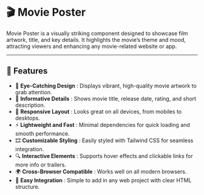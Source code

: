 # 🎬 Movie Poster

Movie Poster is a visually striking component designed to showcase film artwork, title, and key details. It highlights the movie’s theme and mood, attracting viewers and enhancing any movie-related website or app.

---

## 🚀 Features  
- 🎨 **Eye-Catching Design** : Displays vibrant, high-quality movie artwork to grab attention.  
- 📝 **Informative Details** : Shows movie title, release date, rating, and short description.  
- 📱 **Responsive Layout** : Looks great on all devices, from mobiles to desktops.  
- ⚡ **Lightweight and Fast** : Minimal dependencies for quick loading and smooth performance.  
- 🎞 **Customizable Styling** : Easily styled with Tailwind CSS for seamless integration.  
- 🔍 **Interactive Elements** : Supports hover effects and clickable links for more info or trailers.  
- 🌍 **Cross-Browser Compatible** : Works well on all modern browsers.  
- 🔌 **Easy Integration** : Simple to add in any web project with clear HTML structure.

